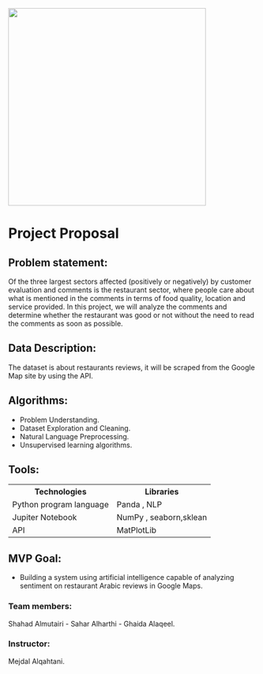 <img src="https://user-images.githubusercontent.com/93095814/147146554-404c3210-b275-4c76-875a-a912cf9735a8.png" width="400" heigh="400" />
<h1> Project Proposal  </h1>
 
## Problem statement:
Of the three largest sectors affected (positively or negatively) by customer evaluation and comments is the restaurant sector, where people care about what is mentioned in the comments in terms of food quality, location and service provided. In this project, we will analyze the comments and determine whether the restaurant was good or not without the need to read the comments as soon as possible.

## Data Description:
The dataset is about restaurants reviews, it will be scraped from the Google Map site by using the API.
 


## Algorithms:
* Problem Understanding.
* Dataset Exploration and Cleaning.
* Natural Language Preprocessing.
* Unsupervised learning algorithms.
   


## Tools:
<table>
  <tr>
    <th>Technologies </th>
    <th>Libraries </th>
  </tr>
  
  <tr>
    <td>Python program language </td>
    <td>Panda , NLP</td>
  </tr>
  <tr>
    <td>Jupiter Notebook</td>
    <td>NumPy , seaborn,sklean </td>
  </tr>
  <tr>
    <td>API</td>
    <td>MatPlotLib  </td>
  </tr>
    
</table>


## MVP Goal:
* Building a system using artificial intelligence capable of analyzing sentiment on restaurant Arabic reviews in Google Maps.



### Team members:
Shahad Almutairi - Sahar Alharthi - Ghaida Alaqeel.
### Instructor:
Mejdal Alqahtani.

